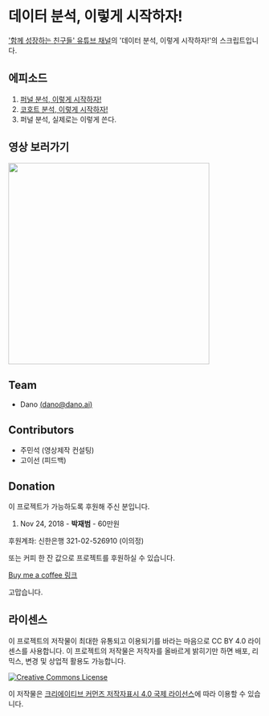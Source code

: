 # 데이터 분석, 이렇게 시작하자!
['함께 성장하는 친구들' 유튜브 채널](http://bit.ly/2TnvFwlFromGithub)의 '데이터 분석, 이렇게 시작하자!'의 스크립트입니다.

## 에피소드
1. [퍼널 분석, 이렇게 시작하자!](funnel-analysis-basic.md)
2. [코호트 분석, 이렇게 시작하자!](cohort-analysis-basic.md)
3. 퍼널 분석, 실제로는 이렇게 쓴다.

## 영상 보러가기
[<img src="https://img.youtube.com/vi/kRPU70VG2GY/0.jpg" width="400">](http://bit.ly/2A5RFUd)

## Team
- Dano [(dano@dano.ai)](mailto:dano@dano.ai)

## Contributors
- 주민석 (영상제작 컨설팅)
- 고이선 (피드백)

## Donation
이 프로젝트가 가능하도록 후원해 주신 분입니다.

1. Nov 24, 2018 - **박재범** -  60만원

후원계좌: 신한은행 321-02-526910 (이의정)

또는 커피 한 잔 값으로 프로젝트를 후원하실 수 있습니다.

[Buy me a coffee 링크](http://bit.ly/2EwvlVe)

고맙습니다.

## 라이센스
이 프로젝트의 저작물이 최대한 유통되고 이용되기를 바라는 마음으로 CC BY 4.0 라이센스를 사용합니다. 이 프로젝트의 저작물은 저작자를 올바르게 밝히기만 하면 배포, 리믹스, 변경 및 상업적 활용도 가능합니다.

<a rel="license" href="http://creativecommons.org/licenses/by/4.0/deed.ko"><img alt="Creative Commons License" style="border-width:0" src="https://i.creativecommons.org/l/by/4.0/88x31.png" /></a>

이 저작물은 <a rel="license" href="http://creativecommons.org/licenses/by/4.0/deed.ko">크리에이티브 커먼즈 저작자표시 4.0 국제 라이선스</a>에 따라 이용할 수 있습니다.